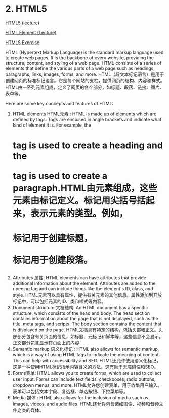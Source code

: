# 2. HTML5

[HTML5 (lecture)](2%20HTML5%203bcb75a33b6444ddb9ec7575e1c2139b/HTML5%20(lecture)%20d88835f6b4c34883887a323a6ec1e0da.md)

[HTML Element  (Lecture)](2%20HTML5%203bcb75a33b6444ddb9ec7575e1c2139b/HTML%20Element%20(Lecture)%202fbe4ce3bc3640c9871774567e508eb3.md)

[HTML5 Exercise](2%20HTML5%203bcb75a33b6444ddb9ec7575e1c2139b/HTML5%20Exercise%20e1858902463a42208878f31bcd5c39b7.md)

HTML (Hypertext Markup Language) is the standard markup language used to create web pages. It is the backbone of every website, providing the structure, content, and styling of a web page. HTML consists of a series of elements that define the various parts of a web page such as headings, paragraphs, links, images, forms, and more. HTML（超文本标记语言）是用于创建网页的标准标记语言。它是每个网站的支柱，提供网页的结构、内容和样式。HTML由一系列元素组成，定义了网页的各个部分，如标题、段落、链接、图片、表单等。

Here are some key concepts and features of HTML:

1. HTML elements HTML元素 : HTML is made up of elements which are defined by tags. Tags are enclosed in angle brackets and indicate what kind of element it is. For example, the <h1> tag is used to create a heading and the <p> tag is used to create a paragraph.HTML由元素组成，这些元素由标记定义。标记用尖括号括起来，表示元素的类型。例如，<h1>标记用于创建标题，<p>标记用于创建段落。
2. Attributes 属性: HTML elements can have attributes that provide additional information about the element. Attributes are added to the opening tag and can include things like the element's ID, class, and style. HTML元素可以具有属性，提供有关元素的其他信息。属性添加到开放标记中，可以包括元素的ID、类和样式等内容。
3. Document structure 文档结构: An HTML document has a specific structure, which consists of the head and body. The head section contains information about the page that is not displayed, such as the title, meta tags, and scripts. The body section contains the content that is displayed on the page. HTML文档具有特定的结构，包括头部和正文。头部部分包含有关页面的信息，如标题、元标记和脚本等，这些信息不会显示。正文部分包含显示在页面上的内容
4. Semantic markup 语义化标记 : HTML also allows for semantic markup, which is a way of using HTML tags to indicate the meaning of content. This can help with accessibility and SEO. HTML还允许使用语义化标记，这是一种使用HTML标记指示内容含义的方法。这有助于无障碍性和SEO。
5. Forms表单: HTML allows you to create forms, which are used to collect user input. Forms can include text fields, checkboxes, radio buttons, dropdown menus, and more. HTML允许您创建表单，用于收集用户输入。表单可以包括文本字段、复选框、单选按钮、下拉菜单等。
6. Media 媒体 : HTML also allows for the inclusion of media such as images, videos, and audio files. HTML还允许包含诸如图像、视频和音频文件之类的媒体。